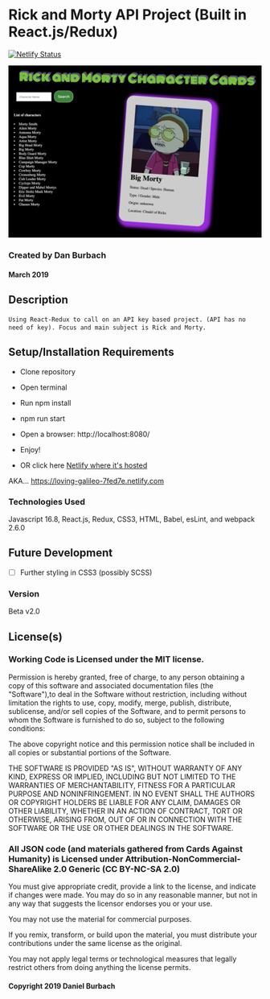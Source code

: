 # Rick and Morty API Project (Built in React.js/Redux)

[![Netlify Status](https://api.netlify.com/api/v1/badges/1c01c4f7-a773-41eb-b926-59d357d81de1/deploy-status)](https://app.netlify.com/sites/loving-galileo-7fed7e/deploys)

![Main LandingPage](https://github.com/DanBurbach/rick-and-morty-api-react/blob/master/src/assets/Rick&MortyScreenShot.png?raw=true)

### __Created by Dan Burbach__
#### __March 2019__


## __Description__

```
Using React-Redux to call on an API key based project. (API has no need of key). Focus and main subject is Rick and Morty.
```
## __Setup/Installation Requirements__

  * Clone repository

  * Open terminal

  * Run npm install

  * npm run start

  * Open a browser: http://localhost:8080/

  * Enjoy!
  
  * OR click here [Netlify where it's hosted](https://loving-galileo-7fed7e.netlify.com)
  
  AKA... https://loving-galileo-7fed7e.netlify.com

### __Technologies Used__

  Javascript 16.8, React.js, Redux, CSS3, HTML, Babel, esLint, and webpack 2.6.0

## __Future Development__

  - [ ] Further styling in CSS3 (possibly SCSS)

### __Version__

Beta v2.0

## License(s)
### Working Code is Licensed under the MIT license.

Permission is hereby granted, free of charge, to any person obtaining a copy of this software and associated documentation files (the "Software"),to deal in the Software without restriction, including without limitation the rights to use, copy, modify, merge, publish, distribute, sublicense,
and/or sell copies of the Software, and to permit persons to whom the Software is furnished to do so, subject to the following conditions:

The above copyright notice and this permission notice shall be included in all copies or substantial portions of the Software.

THE SOFTWARE IS PROVIDED "AS IS", WITHOUT WARRANTY OF ANY KIND, EXPRESS OR IMPLIED, INCLUDING BUT NOT LIMITED TO THE WARRANTIES OF MERCHANTABILITY,
FITNESS FOR A PARTICULAR PURPOSE AND NONINFRINGEMENT. IN NO EVENT SHALL THE AUTHORS OR COPYRIGHT HOLDERS BE LIABLE FOR ANY CLAIM, DAMAGES OR OTHER LIABILITY,
WHETHER IN AN ACTION OF CONTRACT, TORT OR OTHERWISE, ARISING FROM, OUT OF OR IN CONNECTION WITH THE SOFTWARE OR THE USE OR OTHER DEALINGS IN THE SOFTWARE.

### All JSON code (and materials gathered from Cards Against Humanity) is Licensed under Attribution-NonCommercial-ShareAlike 2.0 Generic (CC BY-NC-SA 2.0)

You must give appropriate credit, provide a link to the license, and indicate if changes were made. You may do so in any reasonable manner, but not in any way that suggests the licensor endorses you or your use.

You may not use the material for commercial purposes.

If you remix, transform, or build upon the material, you must distribute your contributions under the same license as the original.

You may not apply legal terms or technological measures that legally restrict others from doing anything the license permits.

#### Copyright 2019 Daniel Burbach
